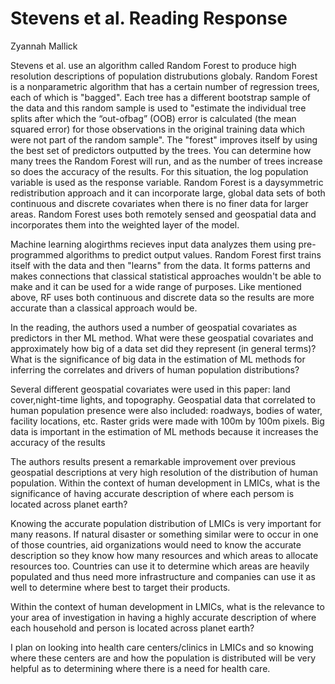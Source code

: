 # Stevens et al. Reading Response

Zyannah Mallick


Stevens et al. use an algorithm called Random Forest to produce high resolution descriptions of population distrubutions globaly. Random Forest is a nonparametric algorithm that has a certain number of regression trees, each of which is "bagged". Each tree has a different bootstrap sample of the data and this random sample is used to "estimate the individual tree splits after which the “out-ofbag” (OOB) error is calculated (the mean squared error) for those observations in the original training data which were not part of the random sample". The "forest" improves itself by using the best set of predictors outputted by the trees. You can determine how many trees the Random Forest will run, and as the number of trees increase so does the accuracy of the results. For this situation, the log population variable is used as the response variable. Random Forest is a daysymmetric redistribution approach and it can incorporate large, global data sets of both continuous and discrete covariates when there is no finer data for larger areas. Random Forest uses both remotely sensed and geospatial data and incorporates them into the weighted layer of the model.

Machine learning alogirthms recieves input data analyzes them using pre-programmed algorithms to predict output values. Random Forest first trains itself with the data and then "learns" from the data. It forms patterns and makes connections that classical statistical approaches wouldn't be able to make and it can be used for a wide range of purposes. Like mentioned above, RF uses both continuous and discrete data so the results are more accurate than a classical approach would be. 


In the reading, the authors used a number of geospatial covariates as predictors in ther ML method. What were these geospatial covariates and approximately how big of a data set did they represent (in general terms)? What is the significance of big data in the estimation of ML methods for inferring the correlates and drivers of human population distributions?

Several different geospatial covariates were used in this paper: land cover,night-time lights, and topography. Geospatial data that correlated to human population presence were also included: roadways, bodies of water, facility locations, etc.  Raster grids were made with 100m by 100m pixels. Big data is important in the estimation of ML methods because it increases the accuracy of the results

The authors results present a remarkable improvement over previous geospatial descriptions at very high resolution of the distribution of human population. Within the context of human development in LMICs, what is the significance of having accurate description of where each persom is located across planet earth?

Knowing the accurate population distribution of LMICs is very important for many reasons. If natural disaster or something similar were to occur in one of those countries, aid organizations would need to know the accurate description so they know how many resources and which areas to allocate resources too. Countries can use it to determine which areas are heavily populated and thus need more infrastructure and companies can use it as well to determine where best to target their products.

Within the context of human development in LMICs, what is the relevance to your area of investigation in having a highly accurate description of where each household and person is located across planet earth?

I plan on looking into health care centers/clinics in LMICs and so knowing where these centers are and how the population is distributed will be very helpful as to determining where there is a need for health care.  

